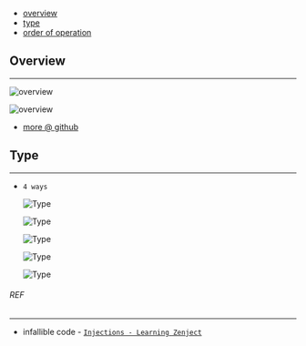 * [overview](#overview)
* [type](#type)
* [order of operation](#order)

## Overview <a name="overview"></a>

---

![overview](./_asset/img/04.jpg)

![overview](./_asset/img/05.jpg)

* [more @ github](https://github.com/svermeulen/Zenject#injection)

## Type <a name="type"></a>

---

* `4 ways`

	![Type](./_asset/img/03.jpg)

	![Type](./_asset/img/06.jpg)

	![Type](./_asset/img/07.jpg)

	![Type](./_asset/img/08.jpg)

	![Type](./_asset/img/09.jpg)

###### REF

---

* infallible code - [`Injections - Learning Zenject`](https://www.youtube.com/watch?v=ghJziK9pBL8&list=PLKERDLXpXl_jNJPY2czQcfPXW4BJaGZc_&index=4&t=0s)